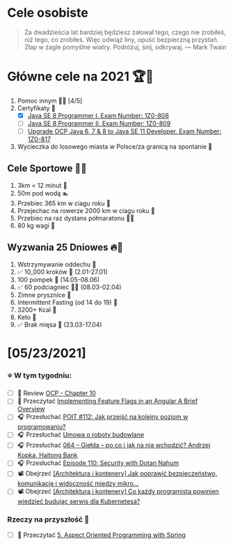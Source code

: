 Cele osobiste
==============
> Za dwadzieścia lat bardziej będziesz żałował tego, czego nie zrobiłeś, niż tego, co zrobiłeś. Więc odwiąż liny, opuść bezpieczną przystań. Złap w żagle pomyślne wiatry. Podróżuj, śnij, odkrywaj.
> — Mark Twain

# Główne cele na 2021 🏆🥇
1. Pomoc innym 🧚‍♂️ [4/5]
2. Certyfikaty 📜
   - [x] [Java SE 8 Programmer I. Exam Number: 1Z0-808](https://education.oracle.com/es/java-se-8-programmer-ii/pexam_1Z0-808)
   - [ ] [Java SE 8 Programmer II. Exam Number: 1Z0-809](https://education.oracle.com/es/java-se-8-programmer-ii/pexam_1Z0-809)
   - [ ]  [Upgrade OCP Java 6, 7 & 8 to Java SE 11 Developer. Exam Number: 1Z0-817](https://education.oracle.com/upgrade-ocp-java-6-7-8-to-java-se-11-developer/pexam_1Z0-817)
3. Wycieczka do losowego miasta w Polsce/za granicą na spontanie 🚙

## Cele Sportowe 💪🥈
1. 3km < 12 minut 👟
2. 50m pod wodą 🏊
3. Przebiec 365 km w ciagu roku 🏃
4. Przejechac na rowerze 2000 km w ciagu roku 🚴
5. Przebiec na raz dystans półmaratonu 🏃‍♀️
6. 80 kg wagi 💪

## Wyzwania 25 Dniowes 🔥🥉
1. Wstrzymywanie oddechu 🧘
2. ✅ 10_000 kroków 🦶 (2.01-27.01)
3. 100 pompek 🙇 (14.05-08.06)
4. ✅ 60 podciagniec 🏋️‍♂️ (08.03-02.04)
5. Zimne prysznice 🚿
6. Intermittent Fasting (od 14 do 19) 🥪
7. 3200+ Kcal 🍌
8. Keto 🥑
9. ✅ Brak mięsa 🍎 (23.03-17.04)

# [05/23/2021]

### ⭐ W tym tygodniu:
- [ ] 📗 Review [OCP - Chapter 10](https://www.amazon.com/OCP-Certified-Professional-Programmer-1Z0-809-dp-1119067901/dp/1119067901/ref=mt_other?_encoding=UTF8&me=&qid=)
- [ ] 📗 Przeczytać [Implementing Feature Flags in an Angular A Brief Overview](https://morioh.com/p/a678b654c472)
- [ ] 🎧 Przesłuchać [POIT #112: Jak przejść na kolejny poziom w programowaniu?](https://porozmawiajmyoit.pl/poit-112-jak-przejsc-na-kolejny-poziom-w-programowaniu/)
- [ ] 🎧 Przesłuchać [Umowa o roboty budowlane](https://blog.poradnik-budowlany.com/umowa-o-roboty-budowlane-podcast/)
- [ ] 🎧 Przesłuchać [064 – Giełda – po co i jak na nią wchodzić? Andrzej Kopka, Haitong Bank](https://piotrbucki.pl/064)
- [ ] 🎧 Przesłuchać [Episode 110: Security with Dotan Nahum](https://www.programmingthrowdown.com/2021/04/episode-110-security-with-dotan-nahum.html)
- [ ] 📽️ Obejrzeć [[Architektura i kontenery] Jak poprawić bezpieczeństwo, komunikację i widoczność między mikro...](https://youtu.be/qhxsXDi0DPA)
- [ ] 📽️ Obejrzeć [[Architektura i kontenery] Co każdy programista powinien wiedzieć budując serwis dla Kubernetesa?](https://youtu.be/8k3k80WTNJ4)

### Rzeczy na przyszłość 🏅
- [ ] 📗 Przeczytać [5. Aspect Oriented Programming with Spring](https://docs.spring.io/spring-framework/docs/current/reference/html/core.html#aop)
